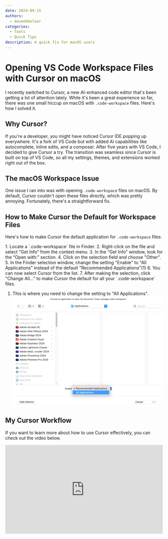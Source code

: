 ```yaml
---
date: 2024-09-15
authors:
  - daveebbelaar
categories:
  - Tools
  - Quick Tips
description: A quick fix for macOS users
---
```


# Opening VS Code Workspace Files with Cursor on macOS

I recently switched to Cursor, a new AI-enhanced code editor that's been getting a lot of attention lately. While it's been a great experience so far, there was one small hiccup on macOS with `.code-workspace` files. Here's how I solved it.

<!-- more -->

## Why Cursor?

If you're a developer, you might have noticed Cursor IDE popping up everywhere. It's a fork of VS Code but with added AI capabilities like autocomplete, inline edits, and a composer. After five years with VS Code, I decided to give Cursor a try. The transition was seamless since Cursor is built on top of VS Code, so all my settings, themes, and extensions worked right out of the box.

## The macOS Workspace Issue

One issue I ran into was with opening `.code-workspace` files on macOS. By default, Cursor couldn't open these files directly, which was pretty annoying. Fortunately, there's a straightforward fix.

## How to Make Cursor the Default for Workspace Files

Here's how to make Cursor the default application for `.code-workspace` files:

<div class="annotate" markdown>
1. Locate a `.code-workspace` file in Finder.
2. Right-click on the file and select “Get Info” from the context menu.
3. In the “Get Info” window, look for the “Open with:” section.
4. Click on the selection field and choose "Other".
5. In the Finder selection window, change the setting "Enable" to "All Applications" instead of the default "Recommended Applications"(1)
6. You can now select Cursor from the list.
7. After making the selection, click "Change All..." to make Cursor the default for all your `.code-workspace` files.
</div>
 
 1. This is where you need to change the setting to "All Applications".
    ![Enable All Applications](images/CleanShot%202024-09-15%20at%2012.03.17@2x.png)

## My Cursor Workflow

If you want to learn more about how to use Cursor effectively, you can check out the video below.

<div style="position: relative; padding-bottom: 56.25%; height: 0; overflow: hidden; max-width: 100%;">
  <iframe
    style="position: absolute; top: 0; left: 0; width: 100%; height: 100%;"
    src="https://www.youtube.com/embed/CqkZ-ybl3lg?si=BIs59_CN1k2hGeVI?rel=0"
    title="YouTube video player"
    frameborder="0"
    allow="accelerometer; autoplay; clipboard-write; encrypted-media; gyroscope; picture-in-picture; web-share"
    referrerpolicy="strict-origin-when-cross-origin"
    allowfullscreen
  ></iframe>
  <a href="https://www.youtube.com/watch?v=CqkZ-ybl3lg" style="position: absolute; top: 0; left: 0; width: 100%; height: 100%; z-index: 1;" target="_blank" rel="noopener noreferrer"></a>
</div>
